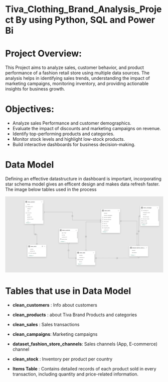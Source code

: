 # Tiva_Clothing_Brand_Analysis_Project By using Python, SQL and Power Bi
# Project Overview:
This Project aims to analyze sales, customer behavior, and product
performance of a fashion retail store using multiple data sources. The analysis helps in identifying sales trends, understanding the impact of marketing campaigns, monitoring inventory, and providing actionable insights for business growth.

# Objectives:
* Analyze sales Performance and customer demographics.
* Evaluate the impact of discounts and marketing campaigns on revenue.
* Identify top-performing products and categories.
* Monitor stock levels and highlight low-stock products.
* Build interactive dashboards for business decision-making.

# Data Model
Defining an effective datastructure in dashboard is important, incorporating star schema model gives an efficent design
and makes data refresh faster. The image below tables used in the process


![image alt](https://github.com/KshitijBante/Clothing_Brand_Analysis_Project/blob/3eebb5a388df7ef237fa83015d0ecda56ccddb9d/data%20model.png)


# Tables that use in Data Model
- **clean_customers**	: Info about customers

- **clean_products**   :	about Tiva Brand Products and categories 

- **clean_sales**	: Sales transactions	

- **clean_campaigns**:	Marketing campaigns	

- **dataset_fashion_store_channels**:	Sales channels (App, E-commerce)	channel

- **clean_stock** :	Inventory per product per country
 
- **Items Table** : Contains detailed records of each product sold in every transaction, including quantity and price-related information.

